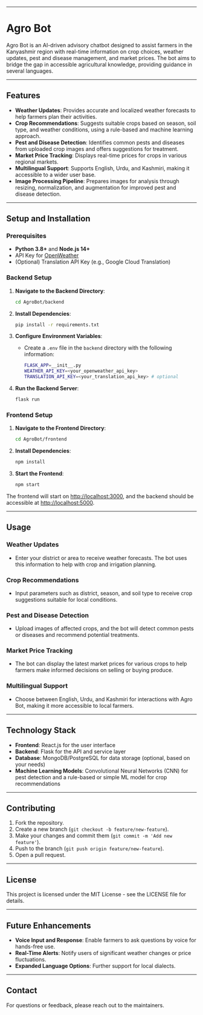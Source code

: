 
---

# **Agro Bot**

Agro Bot is an AI-driven advisory chatbot designed to assist farmers in the Kanyashmir region with real-time information on crop choices, weather updates, pest and disease management, and market prices. The bot aims to bridge the gap in accessible agricultural knowledge, providing guidance in several languages.

---

## **Features**

- **Weather Updates**: Provides accurate and localized weather forecasts to help farmers plan their activities.
- **Crop Recommendations**: Suggests suitable crops based on season, soil type, and weather conditions, using a rule-based and machine learning approach.
- **Pest and Disease Detection**: Identifies common pests and diseases from uploaded crop images and offers suggestions for treatment.
- **Market Price Tracking**: Displays real-time prices for crops in various regional markets.
- **Multilingual Support**: Supports English, Urdu, and Kashmiri, making it accessible to a wider user base.
- **Image Processing Pipeline**: Prepares images for analysis through resizing, normalization, and augmentation for improved pest and disease detection.

---


## **Setup and Installation**

### **Prerequisites**

- **Python 3.8+** and **Node.js 14+**
- API Key for [OpenWeather](https://openweathermap.org/api)
- (Optional) Translation API Key (e.g., Google Cloud Translation)

### **Backend Setup**

1. **Navigate to the Backend Directory**:
   ```bash
   cd AgroBot/backend
   ```

2. **Install Dependencies**:
   ```bash
   pip install -r requirements.txt
   ```

3. **Configure Environment Variables**:
   - Create a `.env` file in the `backend` directory with the following information:
     ```bash
     FLASK_APP=__init__.py
     WEATHER_API_KEY=<your_openweather_api_key>
     TRANSLATION_API_KEY=<your_translation_api_key> # optional
     ```

4. **Run the Backend Server**:
   ```bash
   flask run
   ```

### **Frontend Setup**

1. **Navigate to the Frontend Directory**:
   ```bash
   cd AgroBot/frontend
   ```

2. **Install Dependencies**:
   ```bash
   npm install
   ```

3. **Start the Frontend**:
   ```bash
   npm start
   ```

The frontend will start on [http://localhost:3000](http://localhost:3000), and the backend should be accessible at [http://localhost:5000](http://localhost:5000).

---

## **Usage**

### **Weather Updates**
- Enter your district or area to receive weather forecasts. The bot uses this information to help with crop and irrigation planning.

### **Crop Recommendations**
- Input parameters such as district, season, and soil type to receive crop suggestions suitable for local conditions.

### **Pest and Disease Detection**
- Upload images of affected crops, and the bot will detect common pests or diseases and recommend potential treatments.

### **Market Price Tracking**
- The bot can display the latest market prices for various crops to help farmers make informed decisions on selling or buying produce.

### **Multilingual Support**
- Choose between English, Urdu, and Kashmiri for interactions with Agro Bot, making it more accessible to local farmers.

---

## **Technology Stack**

- **Frontend**: React.js for the user interface
- **Backend**: Flask for the API and service layer
- **Database**: MongoDB/PostgreSQL for data storage (optional, based on your needs)
- **Machine Learning Models**: Convolutional Neural Networks (CNN) for pest detection and a rule-based or simple ML model for crop recommendations

---

## **Contributing**

1. Fork the repository.
2. Create a new branch (`git checkout -b feature/new-feature`).
3. Make your changes and commit them (`git commit -m 'Add new feature'`).
4. Push to the branch (`git push origin feature/new-feature`).
5. Open a pull request.

---

## **License**

This project is licensed under the MIT License - see the LICENSE file for details.

---

## **Future Enhancements**

- **Voice Input and Response**: Enable farmers to ask questions by voice for hands-free use.
- **Real-Time Alerts**: Notify users of significant weather changes or price fluctuations.
- **Expanded Language Options**: Further support for local dialects.

---

## **Contact**

For questions or feedback, please reach out to the maintainers.
